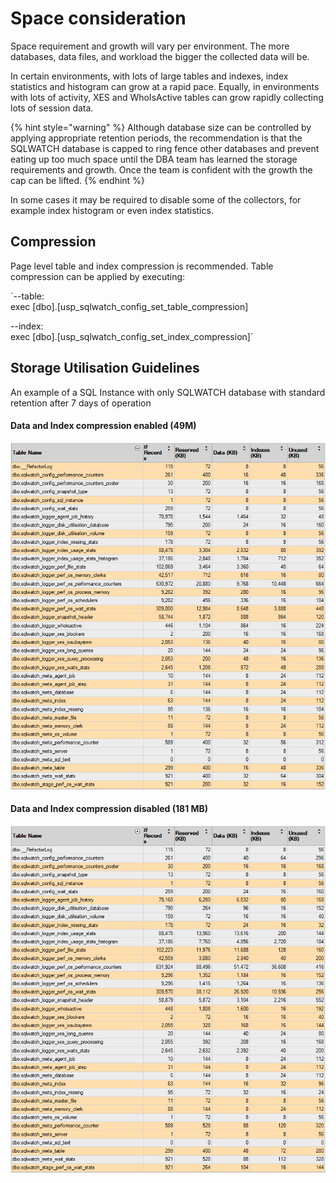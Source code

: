 # Space consideration

Space requirement and growth will vary per environment. The more databases, data files, and workload the bigger the collected data will be. 

In certain environments, with lots of large tables and indexes, index statistics and histogram can grow at a rapid pace. Equally, in environments with lots of activity, XES  and WhoIsActive tables can grow rapidly collecting lots of session data. 

{% hint style="warning" %}
Although database size can be controlled by applying appropriate retention periods, the recommendation is that the SQLWATCH database is capped to ring fence other databases and prevent eating up too much space until the DBA team has learned the storage requirements and growth. Once the team is confident with the growth the cap can be lifted.
{% endhint %}

In some cases it may be required to disable some of the collectors, for example index histogram or even index statistics. 

## Compression

Page level table and index compression is recommended. Table compression can be applied by executing:

`--table:  
exec [dbo].[usp_sqlwatch_config_set_table_compression]  
  
--index:  
exec [dbo].[usp_sqlwatch_config_set_index_compression]`

## Storage Utilisation Guidelines

An example of a SQL Instance with only SQLWATCH database with standard retention after 7 days of operation

#### Data and Index compression enabled \(49M\)

![](../../.gitbook/assets/image%20%2846%29.png)

#### Data and Index compression disabled \(181 MB\)

![](../../.gitbook/assets/image%20%2814%29.png)

